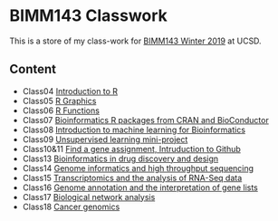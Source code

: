 # BIMM143 Classwork
This is a store of my class-work for [BIMM143 Winter 2019](https://bioboot.github.io/bimm143_W19/) at UCSD.

## Content
- Class04 [Introduction to R]()
- Class05 [R Graphics](https://github.com/xut006/bimm143/blob/master/BIMM143_Lecture05/class05.md)
- Class06 [R Functions](https://github.com/xut006/bimm143/blob/master/BIMM143_Lecture06/class06.md)
- Class07 [Bioinformatics R packages from CRAN and BioConductor](https://github.com/xut006/bimm143/blob/master/BIMM143_Lecture07/class07.md) 
- Class08 [Introduction to machine learning for Bioinformatics](https://github.com/xut006/bimm143/blob/master/BIMM143_Lecture08/hands_on.md)
- Class09 [Unsupervised learning mini-project](https://github.com/xut006/bimm143/blob/master/BIMM143_Lecture09/Mini_Project.md) 
- Class10&11 [Find a gene assignment, Intruduction to Github](https://github.com/xut006/bimm143/blob/master/BIMM143_Lecture11/Class11.md)
- Class13 [Bioinformatics in drug discovery and design](https://github.com/xut006/bimm143/blob/master/BIMM143_Lecture13/Class13.md) 
- Class14 [Genome informatics and high throughput sequencing](https://github.com/xut006/bimm143/blob/master/BIMM143_Lecture14/class14.md)
- Class15 [Transcriptomics and the analysis of RNA-Seq data](https://github.com/xut006/bimm143/blob/master/BIMM143_Lecture15/Class15.md) 
- Class16 [Genome annotation and the interpretation of gene lists](https://github.com/xut006/bimm143/blob/master/BIMM143_Lecture16/Class16.md) 
- Class17 [Biological network analysis](https://github.com/xut006/bimm143/tree/master/BIMM143_Lecture17) 
- Class18 [Cancer genomics](https://github.com/xut006/bimm143/blob/master/BIMM143_Lecture18/class18.md) 
